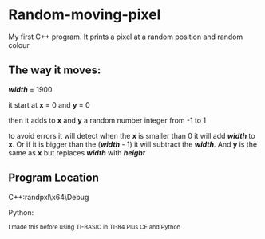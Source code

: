 # Random-moving-pixel

My first C++ program.
It prints a pixel at a random position and random colour

## The way it moves:
___width___ = 1900

it start at **x** = 0 and **y** = 0

then it adds to **x** and **y** a random number integer from -1 to 1


to avoid errors it will detect when the **x** is smaller than 0 it will add ___width___ to **x**. Or if it is bigger than the (___width___ - 1) it will subtract the ___width___. And **y** is the same as **x** but replaces ___width___ with ___height___

## Program Location
C++:randpxl\x64\Debug

Python:

<sup>I made this before using TI-BASIC in TI-84 Plus CE and Python</sup>
